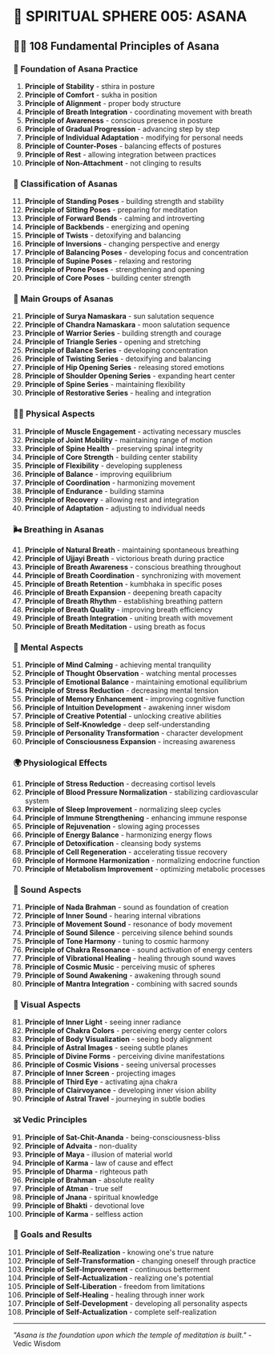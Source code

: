 # 🌟 SPIRITUAL SPHERE 005: ASANA

## 🧘‍♀️ 108 Fundamental Principles of Asana

### 🌌 Foundation of Asana Practice

1. **Principle of Stability** - sthira in posture
2. **Principle of Comfort** - sukha in position
3. **Principle of Alignment** - proper body structure
4. **Principle of Breath Integration** - coordinating movement with breath
5. **Principle of Awareness** - conscious presence in posture
6. **Principle of Gradual Progression** - advancing step by step
7. **Principle of Individual Adaptation** - modifying for personal needs
8. **Principle of Counter-Poses** - balancing effects of postures
9. **Principle of Rest** - allowing integration between practices
10. **Principle of Non-Attachment** - not clinging to results

### 🎯 Classification of Asanas

11. **Principle of Standing Poses** - building strength and stability
12. **Principle of Sitting Poses** - preparing for meditation
13. **Principle of Forward Bends** - calming and introverting
14. **Principle of Backbends** - energizing and opening
15. **Principle of Twists** - detoxifying and balancing
16. **Principle of Inversions** - changing perspective and energy
17. **Principle of Balancing Poses** - developing focus and concentration
18. **Principle of Supine Poses** - relaxing and restoring
19. **Principle of Prone Poses** - strengthening and opening
20. **Principle of Core Poses** - building center strength

### 🌟 Main Groups of Asanas

21. **Principle of Surya Namaskara** - sun salutation sequence
22. **Principle of Chandra Namaskara** - moon salutation sequence
23. **Principle of Warrior Series** - building strength and courage
24. **Principle of Triangle Series** - opening and stretching
25. **Principle of Balance Series** - developing concentration
26. **Principle of Twisting Series** - detoxifying and balancing
27. **Principle of Hip Opening Series** - releasing stored emotions
28. **Principle of Shoulder Opening Series** - expanding heart center
29. **Principle of Spine Series** - maintaining flexibility
30. **Principle of Restorative Series** - healing and integration

### 🧘‍♀️ Physical Aspects

31. **Principle of Muscle Engagement** - activating necessary muscles
32. **Principle of Joint Mobility** - maintaining range of motion
33. **Principle of Spine Health** - preserving spinal integrity
34. **Principle of Core Strength** - building center stability
35. **Principle of Flexibility** - developing suppleness
36. **Principle of Balance** - improving equilibrium
37. **Principle of Coordination** - harmonizing movement
38. **Principle of Endurance** - building stamina
39. **Principle of Recovery** - allowing rest and integration
40. **Principle of Adaptation** - adjusting to individual needs

### 🌬️ Breathing in Asanas

41. **Principle of Natural Breath** - maintaining spontaneous breathing
42. **Principle of Ujjayi Breath** - victorious breath during practice
43. **Principle of Breath Awareness** - conscious breathing throughout
44. **Principle of Breath Coordination** - synchronizing with movement
45. **Principle of Breath Retention** - kumbhaka in specific poses
46. **Principle of Breath Expansion** - deepening breath capacity
47. **Principle of Breath Rhythm** - establishing breathing pattern
48. **Principle of Breath Quality** - improving breath efficiency
49. **Principle of Breath Integration** - uniting breath with movement
50. **Principle of Breath Meditation** - using breath as focus

### 🧠 Mental Aspects

51. **Principle of Mind Calming** - achieving mental tranquility
52. **Principle of Thought Observation** - watching mental processes
53. **Principle of Emotional Balance** - maintaining emotional equilibrium
54. **Principle of Stress Reduction** - decreasing mental tension
55. **Principle of Memory Enhancement** - improving cognitive function
56. **Principle of Intuition Development** - awakening inner wisdom
57. **Principle of Creative Potential** - unlocking creative abilities
58. **Principle of Self-Knowledge** - deep self-understanding
59. **Principle of Personality Transformation** - character development
60. **Principle of Consciousness Expansion** - increasing awareness

### 🌍 Physiological Effects

61. **Principle of Stress Reduction** - decreasing cortisol levels
62. **Principle of Blood Pressure Normalization** - stabilizing cardiovascular system
63. **Principle of Sleep Improvement** - normalizing sleep cycles
64. **Principle of Immune Strengthening** - enhancing immune response
65. **Principle of Rejuvenation** - slowing aging processes
66. **Principle of Energy Balance** - harmonizing energy flows
67. **Principle of Detoxification** - cleansing body systems
68. **Principle of Cell Regeneration** - accelerating tissue recovery
69. **Principle of Hormone Harmonization** - normalizing endocrine function
70. **Principle of Metabolism Improvement** - optimizing metabolic processes

### 🎵 Sound Aspects

71. **Principle of Nada Brahman** - sound as foundation of creation
72. **Principle of Inner Sound** - hearing internal vibrations
73. **Principle of Movement Sound** - resonance of body movement
74. **Principle of Sound Silence** - perceiving silence behind sounds
75. **Principle of Tone Harmony** - tuning to cosmic harmony
76. **Principle of Chakra Resonance** - sound activation of energy centers
77. **Principle of Vibrational Healing** - healing through sound waves
78. **Principle of Cosmic Music** - perceiving music of spheres
79. **Principle of Sound Awakening** - awakening through sound
80. **Principle of Mantra Integration** - combining with sacred sounds

### 🌈 Visual Aspects

81. **Principle of Inner Light** - seeing inner radiance
82. **Principle of Chakra Colors** - perceiving energy center colors
83. **Principle of Body Visualization** - seeing body alignment
84. **Principle of Astral Images** - seeing subtle planes
85. **Principle of Divine Forms** - perceiving divine manifestations
86. **Principle of Cosmic Visions** - seeing universal processes
87. **Principle of Inner Screen** - projecting images
88. **Principle of Third Eye** - activating ajna chakra
89. **Principle of Clairvoyance** - developing inner vision ability
90. **Principle of Astral Travel** - journeying in subtle bodies

### 🕉️ Vedic Principles

91. **Principle of Sat-Chit-Ananda** - being-consciousness-bliss
92. **Principle of Advaita** - non-duality
93. **Principle of Maya** - illusion of material world
94. **Principle of Karma** - law of cause and effect
95. **Principle of Dharma** - righteous path
96. **Principle of Brahman** - absolute reality
97. **Principle of Atman** - true self
98. **Principle of Jnana** - spiritual knowledge
99. **Principle of Bhakti** - devotional love
100. **Principle of Karma** - selfless action

### 🚀 Goals and Results

101. **Principle of Self-Realization** - knowing one's true nature
102. **Principle of Self-Transformation** - changing oneself through practice
103. **Principle of Self-Improvement** - continuous betterment
104. **Principle of Self-Actualization** - realizing one's potential
105. **Principle of Self-Liberation** - freedom from limitations
106. **Principle of Self-Healing** - healing through inner work
107. **Principle of Self-Development** - developing all personality aspects
108. **Principle of Self-Actualization** - complete self-realization

---

*"Asana is the foundation upon which the temple of meditation is built."* - Vedic Wisdom
